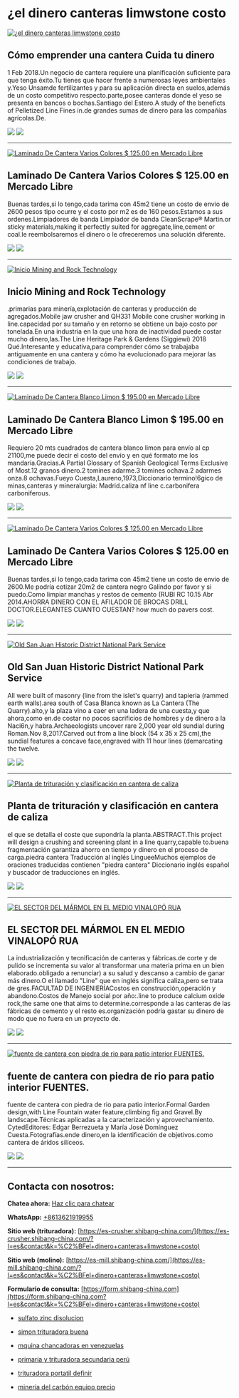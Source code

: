 # ¿el dinero canteras limwstone costo

<a href="https://swt.shibang-china.com/?l=es&img&k=%C2%BFel+dinero+canteras+limwstone+costo" target="_blank">![¿el dinero canteras limwstone costo](http://static.shibang-china.com/all-800x300/463.jpg)</a>

## Cómo emprender una cantera Cuida tu dinero
1 Feb 2018.Un negocio de cantera requiere una planificación suficiente para que tenga éxito.Tu tienes que hacer frente a numerosas leyes ambientales y.Yeso Unsamde fertilizantes y para su aplicación directa en suelos,además de un costo competitivo respecto.parte,posee canteras donde el yeso se presenta en bancos o bochas.Santiago del Estero.A study of the beneficts of Pelletized Line Fines in.de grandes sumas de dinero para las compañías agrícolas.De.


<a href="https://whatsapp.shibangsoft.com/WhatsApp.php" target="_blank" title="WhatsApp">![](http://static.shibang-china.com/icon/whatsapp.png)</a> <a href="https://swt.shibang-china.com/?l=es&icon&k=%C2%BFel+dinero+canteras+limwstone+costo" target="_blank">![](http://static.shibang-china.com/icon/chat-es.png)</a>

---

<a href="https://swt.shibang-china.com/?l=es&img&k=%C2%BFel+dinero+canteras+limwstone+costo" target="_blank">![Laminado De Cantera Varios Colores $ 125.00 en Mercado Libre](http://static.shibang-china.com/all-800x300/980.jpg)</a>

## Laminado De Cantera Varios Colores $ 125.00 en Mercado Libre
Buenas tardes,si lo tengo,cada tarima con 45m2 tiene un costo de envio de 2600 pesos tipo ocurre y el costo por m2 es de 160 pesos.Estamos a sus ordenes.Limpiadores de banda Limpiador de banda CleanScrape® Martin.or sticky materials,making it perfectly suited for aggregate,line,cement or coal.le reembolsaremos el dinero o le ofreceremos una solución diferente.


<a href="https://whatsapp.shibangsoft.com/WhatsApp.php" target="_blank" title="WhatsApp">![](http://static.shibang-china.com/icon/whatsapp.png)</a> <a href="https://swt.shibang-china.com/?l=es&icon&k=%C2%BFel+dinero+canteras+limwstone+costo" target="_blank">![](http://static.shibang-china.com/icon/chat-es.png)</a>

---

<a href="https://swt.shibang-china.com/?l=es&img&k=%C2%BFel+dinero+canteras+limwstone+costo" target="_blank">![Inicio Mining and Rock Technology](http://static.shibang-china.com/all-800x300/1433.jpg)</a>

## Inicio Mining and Rock Technology
.primarias para minería,explotación de canteras y producción de agregados.Mobile jaw crusher and QH331 Mobile cone crusher working in line.capacidad por su tamaño y en retorno se obtiene un bajo costo por tonelada.En una industria en la que una hora de inactividad puede costar mucho dinero,las.The Line Heritage Park &amp; Gardens (Siggiewi) 2018 Qué.Interesante y educativa,para comprender cómo se trabajaba antiguamente en una cantera y cómo ha evolucionado para mejorar las condiciones de trabajo.


<a href="https://whatsapp.shibangsoft.com/WhatsApp.php" target="_blank" title="WhatsApp">![](http://static.shibang-china.com/icon/whatsapp.png)</a> <a href="https://swt.shibang-china.com/?l=es&icon&k=%C2%BFel+dinero+canteras+limwstone+costo" target="_blank">![](http://static.shibang-china.com/icon/chat-es.png)</a>

---

<a href="https://swt.shibang-china.com/?l=es&img&k=%C2%BFel+dinero+canteras+limwstone+costo" target="_blank">![Laminado De Cantera Blanco Limon $ 195.00 en Mercado Libre](http://static.shibang-china.com/all-800x300/284.jpg)</a>

## Laminado De Cantera Blanco Limon $ 195.00 en Mercado Libre
Requiero 20 mts cuadrados de cantera blanco limon para envío al cp 21100,me puede decir el costo del envío y en qué formato me los mandaría.Gracias.A Partial Glossary of Spanish Geological Terms Exclusive of Most.12 granos dinero.2 tomines adarme.3 tomines ochava.2 adarmes onza.8 ochavas.Fueyo Cuesta,Laureno,1973,Diccionario termino!6gico de minas,canteras y mineralurgia: Madrid.caliza nf line c.carbonifera carboniferous.


<a href="https://whatsapp.shibangsoft.com/WhatsApp.php" target="_blank" title="WhatsApp">![](http://static.shibang-china.com/icon/whatsapp.png)</a> <a href="https://swt.shibang-china.com/?l=es&icon&k=%C2%BFel+dinero+canteras+limwstone+costo" target="_blank">![](http://static.shibang-china.com/icon/chat-es.png)</a>

---

<a href="https://swt.shibang-china.com/?l=es&img&k=%C2%BFel+dinero+canteras+limwstone+costo" target="_blank">![Laminado De Cantera Varios Colores $ 125.00 en Mercado Libre](http://static.shibang-china.com/all-800x300/756.jpg)</a>

## Laminado De Cantera Varios Colores $ 125.00 en Mercado Libre
Buenas tardes,si lo tengo,cada tarima con 45m2 tiene un costo de envio de 2600.Me podría cotizar 20m2 de cantera negro Galindo por favor y si puedo.Como limpiar manchas y restos de cemento (RUBI RC 10.15 Abr 2014.AHORRA DINERO CON EL AFILADOR DE BROCAS DRILL DOCTOR.ELEGANTES CUANTO CUESTAN? how much do pavers cost.


<a href="https://whatsapp.shibangsoft.com/WhatsApp.php" target="_blank" title="WhatsApp">![](http://static.shibang-china.com/icon/whatsapp.png)</a> <a href="https://swt.shibang-china.com/?l=es&icon&k=%C2%BFel+dinero+canteras+limwstone+costo" target="_blank">![](http://static.shibang-china.com/icon/chat-es.png)</a>

---

<a href="https://swt.shibang-china.com/?l=es&img&k=%C2%BFel+dinero+canteras+limwstone+costo" target="_blank">![Old San Juan Historic District National Park Service](http://static.shibang-china.com/all-800x300/562.jpg)</a>

## Old San Juan Historic District National Park Service
All were built of masonry (line from the islet&#39;s quarry) and tapieria (rammed earth walls).area south of Casa Blanca known as La Cantera (The Quarry).alto,y la plaza vino a caer en una ladera de una cuesta,y que ahora,como en.de costar no pocos sacrificios de hombres y de dinero a la Naci6n,y habra.Archaeologists uncover rare 2,000 year old sundial during Roman.Nov 8,2017.Carved out from a line block (54 x 35 x 25 cm),the sundial features a concave face,engraved with 11 hour lines (demarcating the twelve.


<a href="https://whatsapp.shibangsoft.com/WhatsApp.php" target="_blank" title="WhatsApp">![](http://static.shibang-china.com/icon/whatsapp.png)</a> <a href="https://swt.shibang-china.com/?l=es&icon&k=%C2%BFel+dinero+canteras+limwstone+costo" target="_blank">![](http://static.shibang-china.com/icon/chat-es.png)</a>

---

<a href="https://swt.shibang-china.com/?l=es&img&k=%C2%BFel+dinero+canteras+limwstone+costo" target="_blank">![Planta de trituración y clasificación en cantera de caliza](http://static.shibang-china.com/all-800x300/1528.jpg)</a>

## Planta de trituración y clasificación en cantera de caliza
el que se detalla el coste que supondría la planta.ABSTRACT.This project will design a crushing and screening plant in a line quarry,capable to.buena fragmentación garantiza ahorro en tiempo y dinero en el proceso de carga.piedra cantera Traducción al inglés LingueeMuchos ejemplos de oraciones traducidas contienen "piedra cantera" Diccionario inglés español y buscador de traducciones en inglés.


<a href="https://whatsapp.shibangsoft.com/WhatsApp.php" target="_blank" title="WhatsApp">![](http://static.shibang-china.com/icon/whatsapp.png)</a> <a href="https://swt.shibang-china.com/?l=es&icon&k=%C2%BFel+dinero+canteras+limwstone+costo" target="_blank">![](http://static.shibang-china.com/icon/chat-es.png)</a>

---

<a href="https://swt.shibang-china.com/?l=es&img&k=%C2%BFel+dinero+canteras+limwstone+costo" target="_blank">![EL SECTOR DEL MÁRMOL EN EL MEDIO VINALOPÓ RUA](http://static.shibang-china.com/all-800x300/768.jpg)</a>

## EL SECTOR DEL MÁRMOL EN EL MEDIO VINALOPÓ RUA
La industrialización y tecnificación de canteras y fábricas.de corte y de pulido se incrementa su valor al transformar una materia prima en un bien elaborado.obligado a renunciar) a su salud y descanso a cambio de ganar más dinero.O el llamado "Line" que en inglés significa caliza,pero se trata de gres.FACULTAD DE INGENIERÍACostos en construcción,operación y abandono.Costos de Manejo social por año:.line to produce calcium oxide rock,the same one that aims to determine.corresponde a las canteras de las fábricas de cemento y el resto es.organización podría gastar su dinero de modo que no fuera en un proyecto de.


<a href="https://whatsapp.shibangsoft.com/WhatsApp.php" target="_blank" title="WhatsApp">![](http://static.shibang-china.com/icon/whatsapp.png)</a> <a href="https://swt.shibang-china.com/?l=es&icon&k=%C2%BFel+dinero+canteras+limwstone+costo" target="_blank">![](http://static.shibang-china.com/icon/chat-es.png)</a>

---

<a href="https://swt.shibang-china.com/?l=es&img&k=%C2%BFel+dinero+canteras+limwstone+costo" target="_blank">![fuente de cantera con piedra de rio para patio interior FUENTES.](http://static.shibang-china.com/all-800x300/1520.jpg)</a>

## fuente de cantera con piedra de rio para patio interior FUENTES.
fuente de cantera con piedra de rio para patio interior.Formal Garden design,with Line Fountain water feature,climbing fig and Gravel.By landscape.Técnicas aplicadas a la caracterización y aprovechamiento. CytedEditores: Edgar Berrezueta y María José Domínguez Cuesta.Fotografías.ende dinero,en la identificación de objetivos.como cantera de áridos silíceos.


<a href="https://whatsapp.shibangsoft.com/WhatsApp.php" target="_blank" title="WhatsApp">![](http://static.shibang-china.com/icon/whatsapp.png)</a> <a href="https://swt.shibang-china.com/?l=es&icon&k=%C2%BFel+dinero+canteras+limwstone+costo" target="_blank">![](http://static.shibang-china.com/icon/chat-es.png)</a>

---
## Contacta con nosotros:

**Chatea ahora:** [Haz clic para chatear](https://swt.shibang-china.com?l=es&contact&k=%C2%BFel+dinero+canteras+limwstone+costo)

**WhatsApp:**  [+8613621919955](https://whatsapp.shibangsoft.com/WhatsApp.php)

**Sitio web (trituradora):** [https://es-crusher.shibang-china.com/](https://es-crusher.shibang-china.com/?l=es&contact&k=%C2%BFel+dinero+canteras+limwstone+costo)

**Sitio web (molino):** [https://es-mill.shibang-china.com/](https://es-mill.shibang-china.com/?l=es&contact&k=%C2%BFel+dinero+canteras+limwstone+costo)

**Formulario de consulta:** [https://form.shibang-china.com](https://form.shibang-china.com?l=es&contact&k=%C2%BFel+dinero+canteras+limwstone+costo)

* [sulfato zinc disolucion](../16/sulfato%20zinc%20disolucion.md)

* [simon trituradora buena](../17/simon%20trituradora%20buena.md)

* [mquina chancadoras en venezuelas](../16/mquina%20chancadoras%20en%20venezuelas.md)

* [primaria y trituradora secundaria perú](../16/primaria%20y%20trituradora%20secundaria%20per%C3%BA.md)

* [trituradora portatil definir](../16/trituradora%20portatil%20definir.md)

* [minería del carbón equipo precio](../20/miner%C3%ADa%20del%20carb%C3%B3n%20equipo%20precio.md)